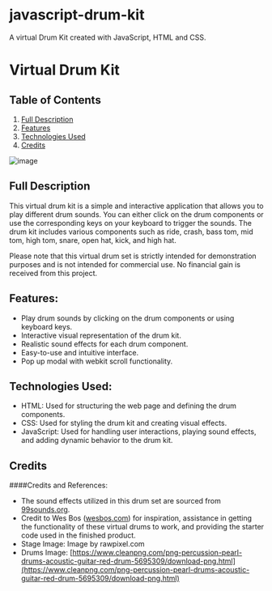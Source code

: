 # javascript-drum-kit
A virtual Drum Kit created with JavaScript, HTML and CSS. 


# Virtual Drum Kit

## Table of Contents
1. [Full Description](#description)
2. [Features](#features)
3. [Technologies Used](#technologies)
4. [Credits](#credits)

![image](https://github.com/robbinwilson24/javascript-drum-kit/assets/123034061/ca2ae89f-9be9-4e75-996b-7c3fb5d01992)


## Full Description  <a name="description"/>

This virtual drum kit is a simple and interactive application that allows you to play different drum sounds. 
You can either click on the drum components or use the corresponding keys on your keyboard to trigger the sounds. 
The drum kit includes various components such as ride, crash, bass tom, mid tom, high tom, snare, open hat, kick, and high hat.

Please note that this virtual drum set is strictly intended for demonstration purposes and is not intended for commercial use. 
No financial gain is received from this project.

## Features: <a name="features"/>
- Play drum sounds by clicking on the drum components or using keyboard keys.
- Interactive visual representation of the drum kit.
- Realistic sound effects for each drum component.
- Easy-to-use and intuitive interface.
- Pop up modal with webkit scroll functionality. 

## Technologies Used: <a name="technologies"/>

- HTML: Used for structuring the web page and defining the drum components.
- CSS: Used for styling the drum kit and creating visual effects.
- JavaScript: Used for handling user interactions, playing sound effects, and adding dynamic behavior to the drum kit.

## Credits  <a name="credits"/>
####Credits and References:

- The sound effects utilized in this drum set are sourced from [99sounds.org](https://99sounds.org).
- Credit  to Wes Bos ([wesbos.com](https://wesbos.com)) for inspiration, assistance in getting the functionality of these virtual drums to work, and providing the starter code used in the finished product.
- Stage Image: Image by rawpixel.com
- Drums Image: [https://www.cleanpng.com/png-percussion-pearl-drums-acoustic-guitar-red-drum-5695309/download-png.html](https://www.cleanpng.com/png-percussion-pearl-drums-acoustic-guitar-red-drum-5695309/download-png.html)
